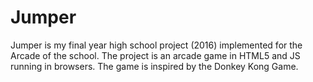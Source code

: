 # Jumper

Jumper is my final year high school project (2016) implemented for the Arcade of the school. The project is an arcade game in HTML5 and JS running in browsers. The game is inspired by the Donkey Kong Game.
